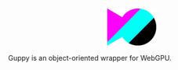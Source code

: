 <p align="center">
  <img width='20%' height='20%' src="https://github.com/oppenheimj/guppy/blob/main/docs/img/logo.png?raw=true">
</p>

Guppy is an object-oriented wrapper for WebGPU.